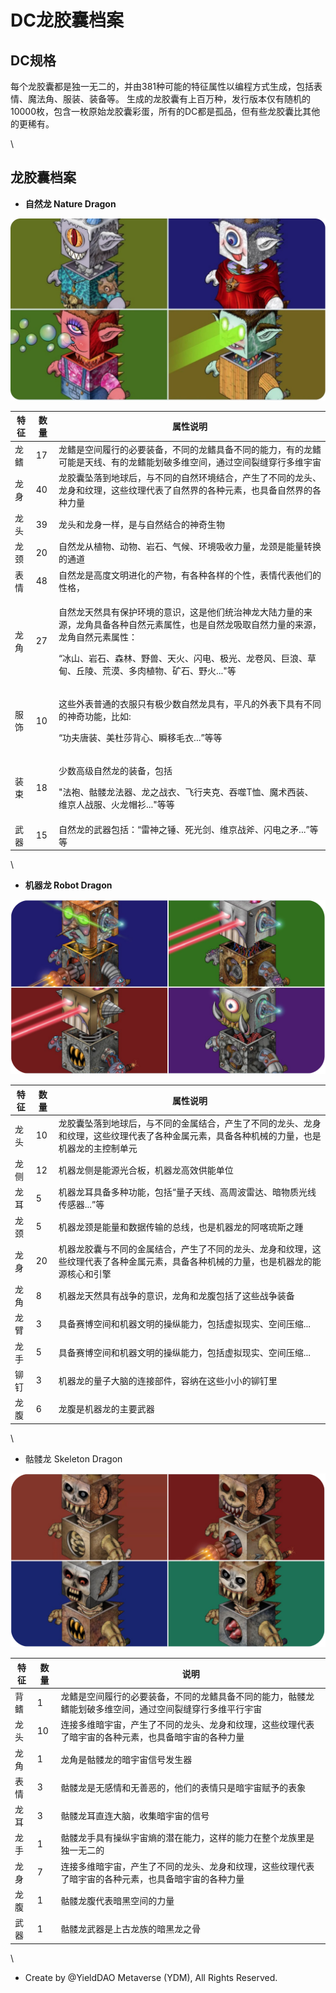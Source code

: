 # DC龙胶囊档案

## DC规格

每个龙胶囊都是独一无二的，并由381种可能的特征属性以编程方式生成，包括表情、魔法角、服装、装备等。 生成的龙胶囊有上百万种，发行版本仅有随机的10000枚，包含一枚原始龙胶囊彩蛋，所有的DC都是孤品，但有些龙胶囊比其他的更稀有。

\


## **龙胶囊档案**

* **自然龙 Nature Dragon**

![自然龙胶囊](../.gitbook/assets/preview-4dc.jpg)

| 特征 | 数量 | 属性说明                                                                                                                                    |
| -- | -- | --------------------------------------------------------------------------------------------------------------------------------------- |
| 龙鳍 | 17 | 龙鳍是空间履行的必要装备，不同的龙鳍具备不同的能力，有的龙鳍可能是天线、有的龙鳍能划破多维空间，通过空间裂缝穿行多维宇宙                                                                            |
| 龙身 | 40 | 龙胶囊坠落到地球后，与不同的自然环境结合，产生了不同的龙头、龙身和纹理，这些纹理代表了自然界的各种元素，也具备自然界的各种力量                                                                         |
| 龙头 | 39 | 龙头和龙身一样，是与自然结合的神奇生物                                                                                                                     |
| 龙颈 | 20 | 自然龙从植物、动物、岩石、气候、环境吸收力量，龙颈是能量转换的通道                                                                                                       |
| 表情 | 48 | 自然龙是高度文明进化的产物，有各种各样的个性，表情代表他们的性格，                                                                                                       |
| 龙角 | 27 | <p>自然龙天然具有保护环境的意识，这是他们统治神龙大陆力量的来源，龙角具备各种自然元素属性，也是自然龙吸取自然力量的来源，龙角自然元素属性：</p><p>“冰山、岩石、森林、野兽、天火、闪电、极光、龙卷风、巨浪、草甸、丘陵、荒漠、多肉植物、矿石、野火..."等</p> |
| 服饰 | 10 | <p>这些外表普通的衣服只有极少数自然龙具有，平凡的外表下具有不同的神奇功能，比如:</p><p>“功夫唐装、美杜莎背心、瞬移毛衣...”等等</p>                                                             |
| 装束 | 18 | <p>少数高级自然龙的装备，包括</p><p>"法袍、骷髅龙法器、龙之战衣、飞行夹克、吞噬T恤、魔术西装、维京人战服、火龙帽衫..."等等</p>                                                               |
| 武器 | 15 | 自然龙的武器包括：“雷神之锤、死光剑、维京战斧、闪电之矛...”等等                                                                                                      |

\


* **机器龙 Robot Dragon**

![](<../.gitbook/assets/robot 4p.png>)

| **特征** | **数量** | **属性说明**                                                              |
| ------ | ------ | --------------------------------------------------------------------- |
| 龙头     | 10     | 龙胶囊坠落到地球后，与不同的金属结合，产生了不同的龙头、龙身和纹理，这些纹理代表了各种金属元素，具备各种机械的力量，也是机器龙的主控制单元 |
| 龙侧     | 12     | 机器龙侧是能源光合板，机器龙高效供能单位                                                  |
| 龙耳     | 5      | 机器龙耳具备多种功能，包括“量子天线、高周波雷达、暗物质光线传感器...”等                                |
| 龙颈     | 5      | 机器龙颈是能量和数据传输的总线，也是机器龙的阿喀琉斯之踵                                          |
| 龙身     | 20     | 机器龙胶囊与不同的金属结合，产生了不同的龙头、龙身和纹理，这些纹理代表了各种金属元素，具备各种机械的力量，也是机器龙的能源核心和引擎    |
| 龙角     | 8      | 机器龙天然具有战争的意识，龙角和龙腹包括了这些战争装备                                           |
| 龙臂     | 3      | 具备赛博空间和机器文明的操纵能力，包括虚拟现实、空间压缩...                                       |
| 龙手     | 5      | 具备赛博空间和机器文明的操纵能力，包括虚拟现实、空间压缩...                                       |
| 铆钉     | 3      | 机器龙的量子大脑的连接部件，容纳在这些小小的铆钉里                                             |
| 龙腹     | 6      | 龙腹是机器龙的主要武器                                                           |

\


* 骷髅龙 Skeleton Dragon

![](<../.gitbook/assets/zombie 4p.png>)

| 特征 | 数量 | 说明                                                   |
| -- | -- | ---------------------------------------------------- |
| 背鳍 | 1  | 龙鳍是空间履行的必要装备，不同的龙鳍具备不同的能力，骷髅龙鳍能划破多维空间，通过空间裂缝穿行多维平行宇宙 |
| 龙头 | 10 | 连接多维暗宇宙，产生了不同的龙头、龙身和纹理，这些纹理代表了暗宇宙的各种元素，也具备暗宇宙的各种力量   |
| 龙角 | 1  | 龙角是骷髅龙的暗宇宙信号发生器                                      |
| 表情 | 3  | 骷髅龙是无感情和无善恶的，他们的表情只是暗宇宙赋予的表象                         |
| 龙耳 | 3  | 骷髅龙耳直连大脑，收集暗宇宙的信号                                    |
| 龙手 | 1  | 骷髅龙手具有操纵宇宙熵的潜在能力，这样的能力在整个龙族里是独一无二的                   |
| 龙身 | 7  | 连接多维暗宇宙，产生了不同的龙头、龙身和纹理，这些纹理代表了暗宇宙的各种元素，也具备暗宇宙的各种力量   |
| 龙腹 | 1  | 骷髅龙腹代表暗黑空间的力量                                        |
| 武器 | 1  | 骷髅龙武器是上古龙族的暗黑龙之骨                                     |

\


* Create by @YieldDAO Metaverse (YDM), All Rights Reserved.



